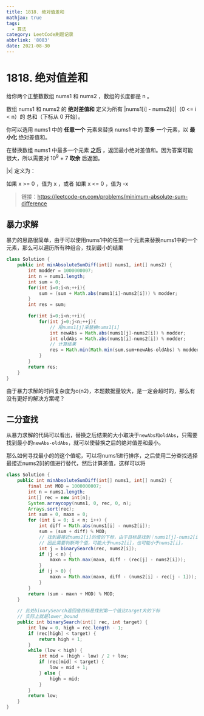 ```yaml
---
title: 1818. 绝对值差和
mathjax: true
tags:
  - 算法
category: LeetCode刷题记录
abbrlink: '8083'
date: 2021-08-30
---
```

# 1818. 绝对值差和

给你两个正整数数组 nums1 和 nums2 ，数组的长度都是 n 。

数组 nums1 和 nums2 的 **绝对差值和** 定义为所有 |nums1[i] - nums2[i]|（0 <= i < n）的 总和（下标从 0 开始）。

你可以选用 nums1 中的 **任意一个** 元素来替换 nums1 中的 **至多** 一个元素，以 **最小化** 绝对差值和。

在替换数组 nums1 中最多一个元素 **之后** ，返回最小绝对差值和。因为答案可能很大，所以需要对 10<sup>9</sup> + 7 **取余** 后返回。

|x| 定义为：

如果 x >= 0 ，值为 x ，或者
如果 x <= 0 ，值为 -x

>  链接：https://leetcode-cn.com/problems/minimum-absolute-sum-difference

<!-- more -->

## 暴力求解

暴力的思路很简单，由于可以使用nums1中的任意一个元素来替换nums1中的一个元素，那么可以遍历所有种组合，找到最小的结果

```java
class Solution {
    public int minAbsoluteSumDiff(int[] nums1, int[] nums2) {
        int modder = 1000000007;
        int n = nums1.length;
        int sum = 0;
        for(int i=0;i<n;++i){
            sum = (sum + Math.abs(nums1[i]-nums2[i])) % modder;
        } 
        int res = sum;
   
        for(int i=0;i<n;++i){
            for(int j=0;j<n;++j){
                // 用nums1[j]来替换nums1[i]
                int newAbs = Math.abs(nums1[j]-nums2[i]) % modder;
                int oldAbs = Math.abs(nums1[i]-nums2[i]) % modder;
              	// 计算结果
                res = Math.min(Math.min(sum,sum+newAbs-oldAbs) % modder,res);
            }
        }
        return res;
    }
}
```

由于暴力求解的时间复杂度为o(n2)，本题数据量较大，是一定会超时的，那么有没有更好的解决方案呢？

## 二分查找

从暴力求解的代码可以看出，替换之后结果的大小取决于`newAbs和oldAbs`，只需要找到最小的`newAbs-oldAbs`，就可以使替换之后的绝对值差和最小。

那么如何寻找最小的的这个值呢，可以将nums1进行排序，之后使用二分查找选择最接近nums2[i]的值进行替代，然后计算差值，这样可以将

```java
class Solution {
    public int minAbsoluteSumDiff(int[] nums1, int[] nums2) {
        final int MOD = 1000000007;
        int n = nums1.length;
        int[] rec = new int[n];
        System.arraycopy(nums1, 0, rec, 0, n);
        Arrays.sort(rec);
        int sum = 0, maxn = 0;
        for (int i = 0; i < n; i++) {
            int diff = Math.abs(nums1[i] - nums2[i]);
            sum = (sum + diff) % MOD;
          	// 找到最接近nums2[i]的值的下标，由于目标是找到｜nums1[j]-nums2[i]｜最小的，
          	// 因此需要判断两个值，可能大于nums2[i]，也可能小于nums2[i]，
            int j = binarySearch(rec, nums2[i]);
            if (j < n) {
                maxn = Math.max(maxn, diff - (rec[j] - nums2[i]));
            }
            if (j > 0) {
                maxn = Math.max(maxn, diff - (nums2[i] - rec[j - 1]));
            }
        }
        return (sum - maxn + MOD) % MOD;
    }
		
  	// 此处binarySearch返回值目标是找到第一个值比target大的下标
  	// 实际上就是lower_bound
    public int binarySearch(int[] rec, int target) {
        int low = 0, high = rec.length - 1;
        if (rec[high] < target) {
            return high + 1;
        }
        while (low < high) {
            int mid = (high - low) / 2 + low;
            if (rec[mid] < target) {
                low = mid + 1;
            } else {
                high = mid;
            }
        }
        return low;
    }
}
```

